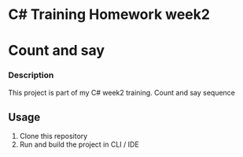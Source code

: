 # C# Training Homework week2 
# Count and say

### Description
This project is part of my C# week2 training. Count and say sequence 

## Usage
1. Clone this repository
2. Run and build the project in CLI / IDE
